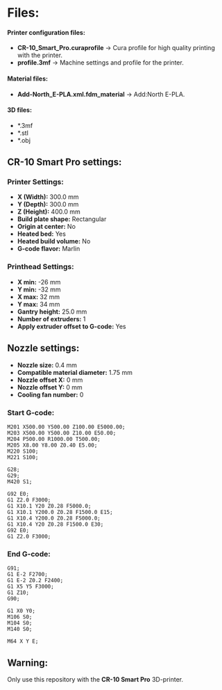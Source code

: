 # Files:
#### Printer configuration files:
- **CR-10_Smart_Pro.curaprofile** -> Cura profile for high quality printing with the printer.
- **profile.3mf** -> Machine settings and profile for the printer.

#### Material files:
- **Add-North_E-PLA.xml.fdm_material** -> Add:North E-PLA.

#### 3D files:
- *.3mf
- *.stl
- *.obj

## CR-10 Smart Pro settings:
### Printer Settings:
- **X (Width):** 300.0 mm
- **Y (Depth):** 300.0 mm
- **Z (Height):** 400.0 mm
- **Build plate shape:** Rectangular
- **Origin at center:** No
- **Heated bed:** Yes
- **Heated build volume:** No
- **G-code flavor:** Marlin

### Printhead Settings:
- **X min:** -26 mm
- **Y min:** -32 mm
- **X max:** 32 mm
- **Y max:** 34 mm
- **Gantry height:** 25.0 mm
- **Number of extruders:** 1
- **Apply extruder offset to G-code:** Yes

## Nozzle settings:
- **Nozzle size:** 0.4 mm
- **Compatible material diameter:** 1.75 mm
- **Nozzle offset X:** 0 mm
- **Nozzle offset Y:** 0 mm
- **Cooling fan number:** 0

### Start G-code:
```g-code
M201 X500.00 Y500.00 Z100.00 E5000.00;
M203 X500.00 Y500.00 Z10.00 E50.00;
M204 P500.00 R1000.00 T500.00;
M205 X8.00 Y8.00 Z0.40 E5.00;
M220 S100;
M221 S100;

G28;
G29;
M420 S1;

G92 E0;
G1 Z2.0 F3000;
G1 X10.1 Y20 Z0.28 F5000.0;
G1 X10.1 Y200.0 Z0.28 F1500.0 E15;
G1 X10.4 Y200.0 Z0.28 F5000.0;
G1 X10.4 Y20 Z0.28 F1500.0 E30;
G92 E0;
G1 Z2.0 F3000;
```

### End G-code:
```g-code
G91;
G1 E-2 F2700;
G1 E-2 Z0.2 F2400;
G1 X5 Y5 F3000;
G1 Z10;
G90;

G1 X0 Y0;
M106 S0;
M104 S0;
M140 S0;

M64 X Y E;
```

## Warning:
Only use this repository with the **CR-10 Smart Pro** 3D-printer.
